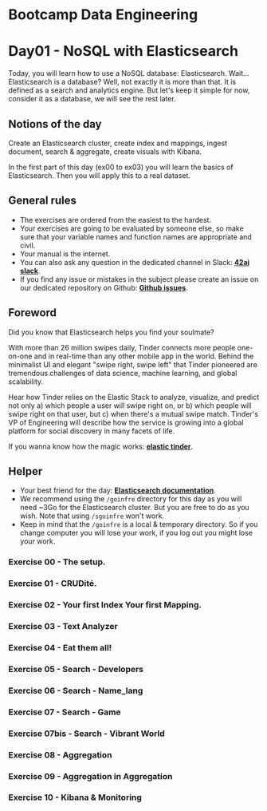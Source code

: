# Bootcamp Data Engineering

# Day01 - NoSQL with Elasticsearch

Today, you will learn how to use a NoSQL database: Elasticsearch.
Wait... Elasticsearch is a database? Well, not exactly it is more than that. It is defined as a search and analytics engine. But let's keep it simple for now, consider it as a database, we will see the rest later.

## Notions of the day

Create an Elasticsearch cluster, create index and mappings, ingest document, search & aggregate, create visuals with Kibana.  

In the first part of this day (ex00 to ex03) you will learn the basics of Elasticsearch. Then you will apply this to a real dataset.

## General rules

* The exercises are ordered from the easiest to the hardest.
* Your exercises are going to be evaluated by someone else, so make sure that your variable names and function names are appropriate and civil. 
* Your manual is the internet.
* You can also ask any question in the dedicated channel in Slack: **[42ai slack](https://42-ai.slack.com)**.
* If you find any issue or mistakes in the subject please create an issue on our dedicated repository on Github:  **[Github issues](https://github.com/42-AI/bootcamp_data-engineering/issues)**.

## Foreword

Did you know that Elasticsearch helps you find your soulmate?

With more than 26 million swipes daily, Tinder connects more people one-on-one and in real-time than any other mobile app in the world. Behind the minimalist UI and elegant "swipe right, swipe left" that Tinder pioneered are tremendous challenges of data science, machine learning, and global scalability.

Hear how Tinder relies on the Elastic Stack to analyze, visualize, and predict not only a) which people a user will swipe right on, or b) which people will swipe right on that user, but c) when there's a mutual swipe match. Tinder's VP of Engineering will describe how the service is growing into a global platform for social discovery in many facets of life.

If you wanna know how the magic works: **[elastic tinder](https://www.elastic.co/elasticon/conf/2017/sf/tinder-using-the-elastic-stack-to-make-connections-around-the-world)**.

## Helper 

* Your best friend for the day: **[Elasticsearch documentation](https://www.elastic.co/guide/en/elasticsearch/reference/current/index.html)**.
* We recommend using the `/goinfre` directory for this day as you will need ~3Go for the Elasticsearch cluster. But you are free to do as you wish. Note that using `/sgoinfre` won't work.
* Keep in mind that the `/goinfre` is a local & temporary directory. So if you change computer you will lose your work, if you log out you might lose your work.

### Exercise 00 - The setup.
### Exercise 01 - CRUDité.
### Exercise 02 - Your first Index Your first Mapping.
### Exercise 03 - Text Analyzer
### Exercise 04 - Eat them all!
### Exercise 05 - Search - Developers
### Exercise 06 - Search - Name_lang
### Exercise 07 - Search - Game
### Exercise 07bis - Search - Vibrant World
### Exercise 08 - Aggregation
### Exercise 09 - Aggregation in Aggregation
### Exercise 10 - Kibana & Monitoring

